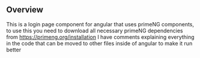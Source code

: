 Overview
-
This is a login page component for angular that uses primeNG components, to use this you need to download all necessary primeNG dependencies from https://primeng.org/installation
I have comments explaining everything in the code that can be moved to other files inside of angular to make it run better
